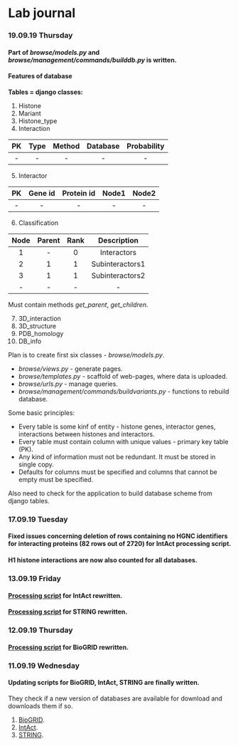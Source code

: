 # Lab journal

### 19.09.19 Thursday
#### Part of *browse/models.py* and *browse/management/commands/builddb.py* is written.

#### Features of database
**Tables = django classes:**
1. Histone
2. Мariant
3. Histone_type
4. Interaction

| PK | Type | Method | Database | Probability |
|:---:|:---:|:---:|:---:|:---:|
|-|-|-|-|-|
5. Interactor

| PK | Gene id | Protein id | Node1 | Node2 |
|:---:|:---:|:---:|:---:|:---:|
|-|-|-|-|-|
6. Classification

| Node | Parent | Rank | Description |
|:---:|:---:|:---:|:---:|
|1|-|0|Interactors|
|2|1|1|Subinteractors1|
|3|1|1|Subinteractors2|
|-|-|-|-|

Must contain methods *get_parent*, *get_children*.

7. 3D_interaction
8. 3D_structure
9. PDB_homology
10. DB_info

Plan is to create first six classes - *browse/models.py*.
- *browse/views.py* - generate pages.
- *browse/templates.py* - scaffold of web-pages, where data is uploaded.
- *browse/urls.py* - manage queries.
- *browse/management/commands/buildvariants.py* - functions to rebuild database.

Some basic principles:
- Every table is some kinf of entity - histone genes, interactor genes, interactions between histones and interactors.
- Every table must contain column with unique values - primary key table (PK).
- Any kind of information must not be redundant. It must be stored in single copy.
- Defaults for columns must be specified and columns that cannot be empty must be specified.

Also need to check for the application to build database scheme from django tables.
### 17.09.19 Tuesday
#### Fixed issues concerning deletion of rows containing no HGNC identifiers for interacting proteins (82 rows out of 2720) for IntAct processing script.
#### H1 histone interactions are now also counted for all databases.

### 13.09.19 Friday
#### [Processing script](IntAct_processing.ipynb) for IntAct rewritten.
#### [Processing script](STRING_processing.ipynb) for STRING rewritten.

### 12.09.19 Thursday
#### [Processing script](BioGRID_processing.ipynb) for BioGRID rewritten.

### 11.09.19 Wednesday
#### Updating scripts for BioGRID, IntAct, STRING are finally written.
They check if a new version of databases are available for download and downloads them if so.
1. [BioGRID](BioGRID_update.ipynb).
2. [IntAct](IntAct_update.ipynb).
3. [STRING](STRING_update.ipynb).
